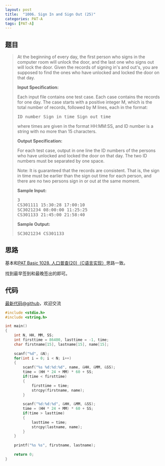 ```yaml
---
layout: post
title:  "1006. Sign In and Sign Out (25)"
categories: PAT-A
tags: [PAT-A]
---
```

## 题目

> <div id="problemContent">
> <p>At the beginning of every day, the first person who signs in the computer room will unlock the door, and the last one who signs out will lock the door.  Given the records of signing in's and out's, you are supposed to find the ones who have unlocked and locked the door on that day.
> </p>
> <p><b>
> Input Specification:
> </b></p>
> <p>Each input file contains one test case. Each case contains the records for one day.  The case starts with a positive integer M, which is the total number of records, followed by M lines, each in the format:</p>
> <pre>
> ID_number Sign_in_time Sign_out_time
> </pre>
> <p>where times are given in the format HH:MM:SS, and ID number is a string with no more than 15 characters.
> </p>
> <p><b>
> Output Specification:
> </b></p>
> <p>For each test case, output in one line the ID numbers of the persons who have unlocked and locked the door on that day.  The two ID numbers must be separated by one space.</p>
> <p>Note:  It is guaranteed that the records are consistent.  That is, the sign in time must be earlier than the sign out time for each person, and there are no two persons sign in or out at the same moment.</p>
> <b>Sample Input:</b><pre>
> 3
> CS301111 15:30:28 17:00:10
> SC3021234 08:00:00 11:25:25
> CS301133 21:45:00 21:58:40
> </pre>
> <b>Sample Output:</b><pre>
> SC3021234 CS301133
> </pre>
> </div>

## 思路

基本和[PAT Basic 1028. 人口普查(20)（C语言实现）](http://www.jianshu.com/p/87656a0e7ef7)思路一致。

找到最早签到和最晚签出的即可。

## 代码

[最新代码@github](https://github.com/OliverLew/PAT/blob/master/PATAdvanced/1006.c)，欢迎交流
```c
#include <stdio.h>
#include <string.h>

int main()
{
    int N, HH, MM, SS;
    int firsttime = 86400, lasttime = -1, time;
    char firstname[15], lastname[15], name[15];
    
    scanf("%d", &N);
    for(int i = 0; i < N; i++)
    {
        scanf("%s %d:%d:%d", name, &HH, &MM, &SS);
        time = (HH * 24 + MM) * 60 + SS;
        if(time < firsttime)
        {
            firsttime = time;
            strcpy(firstname, name);
        }
        
        scanf("%d:%d:%d", &HH, &MM, &SS);
        time = (HH * 24 + MM) * 60 + SS;
        if(time > lasttime)
        {    
            lasttime = time;
            strcpy(lastname, name);
        }    
    }
    
    printf("%s %s", firstname, lastname);
    
    return 0;
}

```